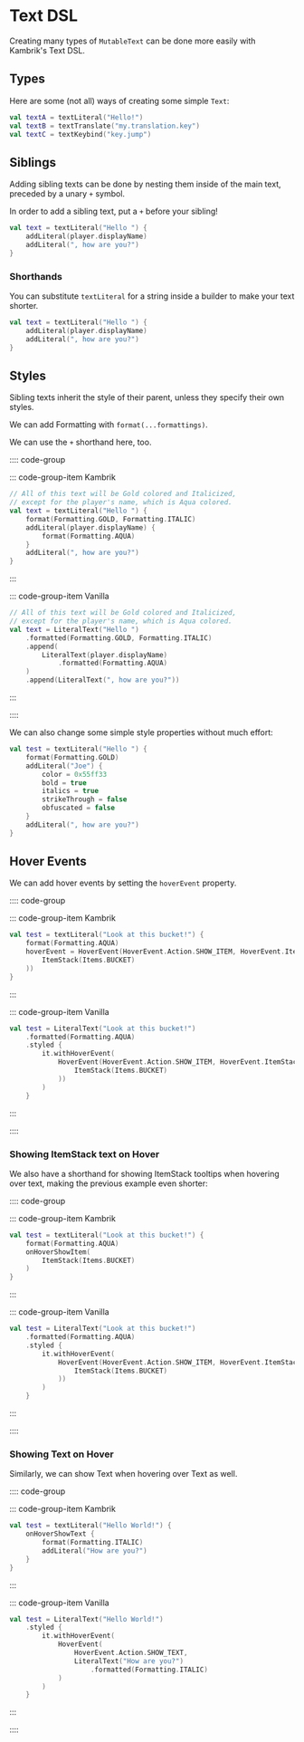 # Text DSL

Creating many types of `MutableText` can be done more easily with Kambrik's Text DSL.

## Types

Here are some (not all) ways of creating some simple `Text`:

```kt
val textA = textLiteral("Hello!")
val textB = textTranslate("my.translation.key")
val textC = textKeybind("key.jump")
```

## Siblings

Adding sibling texts can be done by nesting them inside of the main text, preceded by a unary `+` symbol.

In order to add a sibling text, put a `+` before your sibling!

```kt
val text = textLiteral("Hello ") {
    addLiteral(player.displayName)
    addLiteral(", how are you?")
}
```

### Shorthands

You can substitute `textLiteral` for a string inside a builder to make your text shorter.

```kt
val text = textLiteral("Hello ") {
    addLiteral(player.displayName)
    addLiteral(", how are you?")
}
```

## Styles

Sibling texts inherit the style of their parent, unless they specify their own styles.

We can add Formatting with `format(...formattings)`.

We can use the `+` shorthand here, too.

:::: code-group

::: code-group-item Kambrik

```kt
// All of this text will be Gold colored and Italicized, 
// except for the player's name, which is Aqua colored.
val text = textLiteral("Hello ") {
    format(Formatting.GOLD, Formatting.ITALIC)
    addLiteral(player.displayName) {
        format(Formatting.AQUA)
    }
    addLiteral(", how are you?")
}
```

:::

::: code-group-item Vanilla

```kt
// All of this text will be Gold colored and Italicized, 
// except for the player's name, which is Aqua colored.
val text = LiteralText("Hello ")
    .formatted(Formatting.GOLD, Formatting.ITALIC)
    .append(
        LiteralText(player.displayName)
            .formatted(Formatting.AQUA)
    )
    .append(LiteralText(", how are you?"))
```

:::

::::


We can also change some simple style properties without much effort:

```kt
val test = textLiteral("Hello ") {
    format(Formatting.GOLD)
    addLiteral("Joe") {
        color = 0x55ff33
        bold = true
        italics = true
        strikeThrough = false
        obfuscated = false
    }
    addLiteral(", how are you?")
}
```


## Hover Events

We can add hover events by setting the `hoverEvent` property.

:::: code-group

::: code-group-item Kambrik

```kt
val test = textLiteral("Look at this bucket!") {
    format(Formatting.AQUA)
    hoverEvent = HoverEvent(HoverEvent.Action.SHOW_ITEM, HoverEvent.ItemStackContent(
        ItemStack(Items.BUCKET)
    ))
}
```

:::

::: code-group-item Vanilla

```kt
val test = LiteralText("Look at this bucket!")
    .formatted(Formatting.AQUA)
    .styled { 
        it.withHoverEvent(
            HoverEvent(HoverEvent.Action.SHOW_ITEM, HoverEvent.ItemStackContent(
                ItemStack(Items.BUCKET)
            ))
        )
    }
```

:::

::::

### Showing ItemStack text on Hover

We also have a shorthand for showing ItemStack tooltips when hovering over text,
making the previous example even shorter:

:::: code-group

::: code-group-item Kambrik

```kt
val test = textLiteral("Look at this bucket!") {
    format(Formatting.AQUA)
    onHoverShowItem(
        ItemStack(Items.BUCKET)
    )
}
```

:::

::: code-group-item Vanilla

```kt
val test = LiteralText("Look at this bucket!")
    .formatted(Formatting.AQUA)
    .styled { 
        it.withHoverEvent(
            HoverEvent(HoverEvent.Action.SHOW_ITEM, HoverEvent.ItemStackContent(
                ItemStack(Items.BUCKET)
            ))
        )
    }
```

:::

::::

### Showing Text on Hover

Similarly, we can show Text when hovering over Text as well.

:::: code-group

::: code-group-item Kambrik

```kt
val test = textLiteral("Hello World!") {
    onHoverShowText {
        format(Formatting.ITALIC)
        addLiteral("How are you?")
    }
}
```

:::

::: code-group-item Vanilla

```kt
val test = LiteralText("Hello World!")
    .styled { 
        it.withHoverEvent(
            HoverEvent(
                HoverEvent.Action.SHOW_TEXT,
                LiteralText("How are you?")
                    .formatted(Formatting.ITALIC)
            )
        )
    }
```

:::

::::


<!--
### Showing Entities on Hover

Showing entities on hover is simple, too:

```kt
val test = textLiteral("Look at this player!") {
    +Formatting.AQUA
    onHoverShowEntity(
        player
    )
}
```
-->
